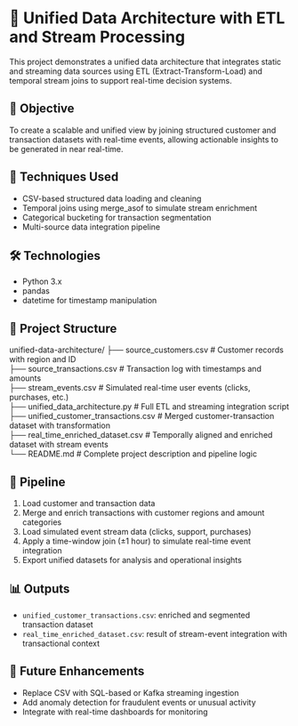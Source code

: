 # 🧩 Unified Data Architecture with ETL and Stream Processing

This project demonstrates a unified data architecture that integrates static and streaming data sources using ETL (Extract-Transform-Load) and temporal stream joins to support real-time decision systems.

## 🎯 Objective

To create a scalable and unified view by joining structured customer and transaction datasets with real-time events, allowing actionable insights to be generated in near real-time.

## 🧠 Techniques Used

- CSV-based structured data loading and cleaning
- Temporal joins using merge_asof to simulate stream enrichment
- Categorical bucketing for transaction segmentation
- Multi-source data integration pipeline

## 🛠️ Technologies

- Python 3.x
- pandas
- datetime for timestamp manipulation

## 📁 Project Structure

unified-data-architecture/
├── source_customers.csv               # Customer records with region and ID  
├── source_transactions.csv            # Transaction log with timestamps and amounts  
├── stream_events.csv                  # Simulated real-time user events (clicks, purchases, etc.)  
├── unified_data_architecture.py       # Full ETL and streaming integration script  
├── unified_customer_transactions.csv  # Merged customer-transaction dataset with transformation  
├── real_time_enriched_dataset.csv     # Temporally aligned and enriched dataset with stream events  
└── README.md                          # Complete project description and pipeline logic

## 🚀 Pipeline

1. Load customer and transaction data  
2. Merge and enrich transactions with customer regions and amount categories  
3. Load simulated event stream data (clicks, support, purchases)  
4. Apply a time-window join (±1 hour) to simulate real-time event integration  
5. Export unified datasets for analysis and operational insights

## 📊 Outputs

- `unified_customer_transactions.csv`: enriched and segmented transaction dataset  
- `real_time_enriched_dataset.csv`: result of stream-event integration with transactional context

## 📌 Future Enhancements

- Replace CSV with SQL-based or Kafka streaming ingestion  
- Add anomaly detection for fraudulent events or unusual activity  
- Integrate with real-time dashboards for monitoring
